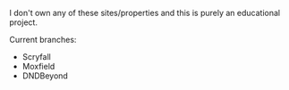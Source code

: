 I don't own any of these sites/properties and this is purely an educational project.

Current branches:
* Scryfall
* Moxfield
* DNDBeyond